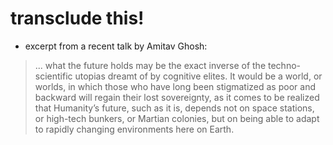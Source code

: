 # transclude this!

- excerpt from a recent talk by Amitav Ghosh:
 
> ... what the future holds may be the exact inverse of the techno-scientific utopias dreamt of by cognitive elites. It would be a world, or worlds, in which those who have long been stigmatized as poor and backward will regain their lost sovereignty, as it comes to be realized that Humanity’s future, such as it is, depends not on space stations, or high-tech bunkers, or Martian colonies, but on being able to adapt to rapidly changing environments here on Earth. 

